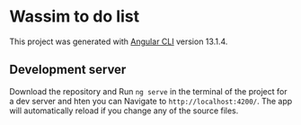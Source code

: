 # Wassim to do list

This project was generated with [Angular CLI](https://github.com/angular/angular-cli) version 13.1.4.

## Development server

 Download the repository and Run `ng serve` in the terminal of the project  for a dev server and hten you can Navigate to `http://localhost:4200/`. The app will automatically reload if you change any of the source files.

